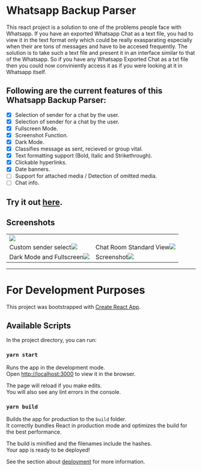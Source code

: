 # Whatsapp Backup Parser

This react project is a solution to one of the problems people face with Whatsapp. If you have an exported Whatsapp Chat as a text file, you had to view it in the text format only which could be really exasparating especially when their are tons of messages and have to be accesed frequently. 
The solution is to take such a text file and present it in an interface similar to that of the Whatsapp. So if you have any Whatsapp Exported Chat as a txt file then you could now conviniently access it as if you were looking at it in Whatsapp itself. 

## Following are the current features of this Whatsapp Backup Parser:
- [x] Selection of sender for a chat by the user.
- [x] Selection of sender for a chat by the user.
- [x] Fullscreen Mode.
- [x] Screenshot Function.
- [x] Dark Mode.
- [x] Classifies message as sent, recieved or group vital.
- [x] Text formatting support (Bold, Italic and Strikethrough).
- [x] Clickable hyperlinks.
- [x] Date banners.
- [ ] Support for attached media / Detection of omitted media.
- [ ] Chat info.

## Try it out [here](https://proramlogo.github.io/whatsapp-backup-parser/).

## Screenshots
<table>
  <tr>
    <td colspan=2><img src='https://user-images.githubusercontent.com/22429835/119224523-68ffb900-bb1c-11eb-9b25-d019d5edb859.png' /></td>
  </tr>
  <tr>
    <td>Custom sender select<img src='https://user-images.githubusercontent.com/22429835/119224530-72892100-bb1c-11eb-9c2a-97f63a3386a5.png' /></td>
    <td>Chat Room Standard View<img src='https://user-images.githubusercontent.com/22429835/119224541-7ddc4c80-bb1c-11eb-9ed0-ad0ab393e3f6.png' /></td>
  </tr>
  <tr>
    <td>Dark Mode and Fullscreen<img src='https://user-images.githubusercontent.com/22429835/119224548-82086a00-bb1c-11eb-911b-f85fe0798cae.png' /></td>
    <td>Screenshot<img src='https://user-images.githubusercontent.com/22429835/119224554-85035a80-bb1c-11eb-933d-17ac97ad7786.png' /></td>
  </tr>
</table>


<hr/>

# For Development Purposes

This project was bootstrapped with [Create React App](https://github.com/facebook/create-react-app).

## Available Scripts

In the project directory, you can run:

### `yarn start`

Runs the app in the development mode.\
Open [http://localhost:3000](http://localhost:3000) to view it in the browser.

The page will reload if you make edits.\
You will also see any lint errors in the console.

### `yarn build`

Builds the app for production to the `build` folder.\
It correctly bundles React in production mode and optimizes the build for the best performance.

The build is minified and the filenames include the hashes.\
Your app is ready to be deployed!

See the section about [deployment](https://facebook.github.io/create-react-app/docs/deployment) for more information.
